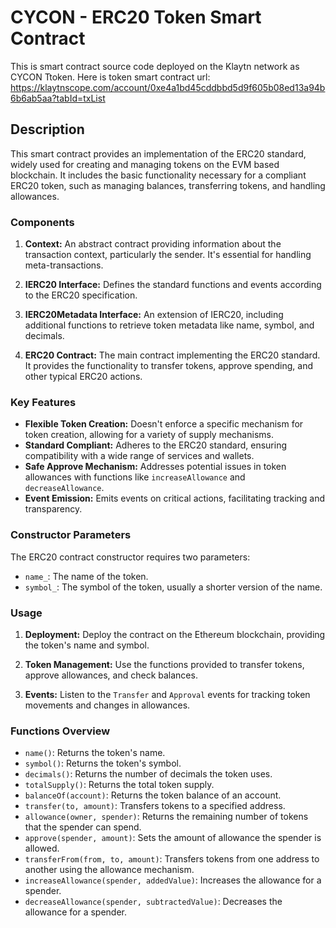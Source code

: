 # CYCON - ERC20 Token Smart Contract

This is smart contract source code deployed on the Klaytn network as CYCON Ttoken.
Here is token smart contract url: https://klaytnscope.com/account/0xe4a1bd45cddbbd5d9f605b08ed13a94b6b6ab5aa?tabId=txList

## Description

This smart contract provides an implementation of the ERC20 standard, widely used for creating and managing tokens on the EVM based blockchain. It includes the basic functionality necessary for a compliant ERC20 token, such as managing balances, transferring tokens, and handling allowances.

### Components

1. **Context:** An abstract contract providing information about the transaction context, particularly the sender. It's essential for handling meta-transactions.

2. **IERC20 Interface:** Defines the standard functions and events according to the ERC20 specification.

3. **IERC20Metadata Interface:** An extension of IERC20, including additional functions to retrieve token metadata like name, symbol, and decimals.

4. **ERC20 Contract:** The main contract implementing the ERC20 standard. It provides the functionality to transfer tokens, approve spending, and other typical ERC20 actions.

### Key Features

- **Flexible Token Creation:** Doesn't enforce a specific mechanism for token creation, allowing for a variety of supply mechanisms.
- **Standard Compliant:** Adheres to the ERC20 standard, ensuring compatibility with a wide range of services and wallets.
- **Safe Approve Mechanism:** Addresses potential issues in token allowances with functions like `increaseAllowance` and `decreaseAllowance`.
- **Event Emission:** Emits events on critical actions, facilitating tracking and transparency.

### Constructor Parameters

The ERC20 contract constructor requires two parameters:

- `name_`: The name of the token.
- `symbol_`: The symbol of the token, usually a shorter version of the name.

### Usage

1. **Deployment:** Deploy the contract on the Ethereum blockchain, providing the token's name and symbol.

2. **Token Management:** Use the functions provided to transfer tokens, approve allowances, and check balances.

3. **Events:** Listen to the `Transfer` and `Approval` events for tracking token movements and changes in allowances.

### Functions Overview

- `name()`: Returns the token's name.
- `symbol()`: Returns the token's symbol.
- `decimals()`: Returns the number of decimals the token uses.
- `totalSupply()`: Returns the total token supply.
- `balanceOf(account)`: Returns the token balance of an account.
- `transfer(to, amount)`: Transfers tokens to a specified address.
- `allowance(owner, spender)`: Returns the remaining number of tokens that the spender can spend.
- `approve(spender, amount)`: Sets the amount of allowance the spender is allowed.
- `transferFrom(from, to, amount)`: Transfers tokens from one address to another using the allowance mechanism.
- `increaseAllowance(spender, addedValue)`: Increases the allowance for a spender.
- `decreaseAllowance(spender, subtractedValue)`: Decreases the allowance for a spender.
